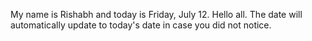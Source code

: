 My name is Rishabh and today is Friday, July 12. Hello all. The date will automatically update to today's date in case you did not notice.
